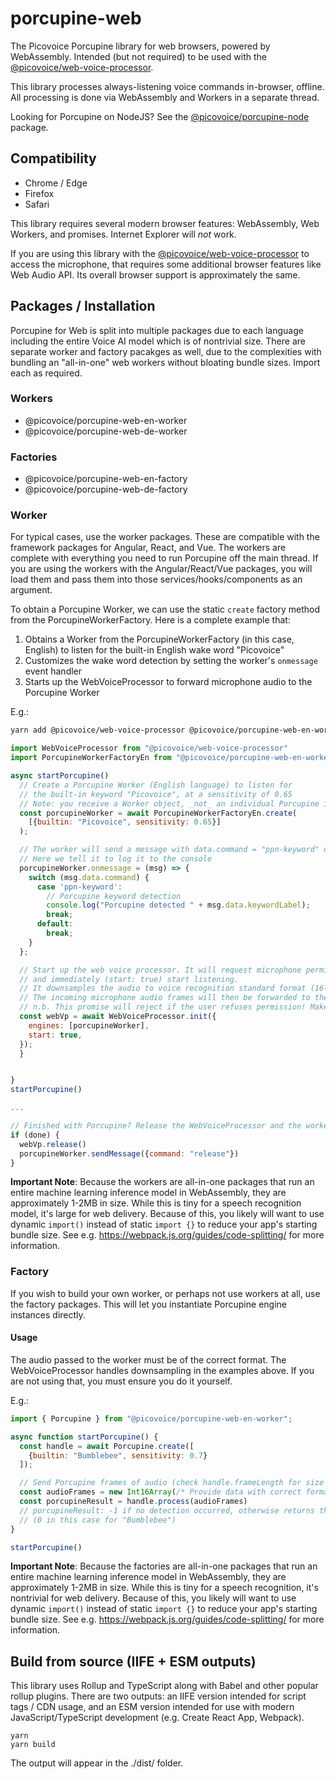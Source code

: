 # porcupine-web

The Picovoice Porcupine library for web browsers, powered by WebAssembly. Intended (but not required) to be used with the [@picovoice/web-voice-processor](https://www.npmjs.com/package/@picovoice/web-voice-processor).

This library processes always-listening voice commands in-browser, offline. All processing is done via WebAssembly and Workers in a separate thread.

Looking for Porcupine on NodeJS? See the [@picovoice/porcupine-node](https://www.npmjs.com/package/@picovoice/porcupine-node) package.

## Compatibility

- Chrome / Edge
- Firefox
- Safari

This library requires several modern browser features: WebAssembly, Web Workers, and promises. Internet Explorer will _not_ work.

If you are using this library with the [@picovoice/web-voice-processor](https://www.npmjs.com/package/@picovoice/web-voice-processor) to access the microphone, that requires some additional browser features like Web Audio API. Its overall browser support is approximately the same.

## Packages / Installation

Porcupine for Web is split into multiple packages due to each language including the entire Voice AI model which is of nontrivial size. There are separate worker and factory pacakges as well, due to the complexities with bundling an "all-in-one" web workers without bloating bundle sizes. Import each as required.

### Workers 

* @picovoice/porcupine-web-en-worker
* @picovoice/porcupine-web-de-worker

### Factories

* @picovoice/porcupine-web-en-factory
* @picovoice/porcupine-web-de-factory


### Worker

For typical cases, use the worker packages. These are compatible with the framework packages for Angular, React, and Vue. The workers are complete with everything you need to run Porcupine off the main thread. If you are using the workers with the Angular/React/Vue packages, you will load them and pass them into those services/hooks/components as an argument.

To obtain a Porcupine Worker, we can use the static `create` factory method from the PorcupineWorkerFactory. Here is a complete example that:

1. Obtains a Worker from the PorcupineWorkerFactory (in this case, English) to listen for the built-in English wake word "Picovoice"
1. Customizes the wake word detection by setting the worker's `onmessage` event handler
1. Starts up the WebVoiceProcessor to forward microphone audio to the Porcupine Worker

E.g.:

```bash
yarn add @picovoice/web-voice-processor @picovoice/porcupine-web-en-worker
```

```javascript
import WebVoiceProcessor from "@picovoice/web-voice-processor"
import PorcupineWorkerFactoryEn from "@picovoice/porcupine-web-en-worker";

async startPorcupine()
  // Create a Porcupine Worker (English language) to listen for 
  // the built-in keyword "Picovoice", at a sensitivity of 0.65
  // Note: you receive a Worker object, _not_ an individual Porcupine instance
  const porcupineWorker = await PorcupineWorkerFactoryEn.create(
    [{builtin: "Picovoice", sensitivity: 0.65}]
  );

  // The worker will send a message with data.command = "ppn-keyword" upon a detection event
  // Here we tell it to log it to the console
  porcupineWorker.onmessage = (msg) => {
    switch (msg.data.command) {
      case 'ppn-keyword':
        // Porcupine keyword detection
        console.log("Porcupine detected " + msg.data.keywordLabel);
        break;
      default:
        break;
    }
  };

  // Start up the web voice processor. It will request microphone permission 
  // and immediately (start: true) start listening.
  // It downsamples the audio to voice recognition standard format (16-bit 16kHz linear PCM, single-channel)
  // The incoming microphone audio frames will then be forwarded to the Porcupine Worker
  // n.b. This promise will reject if the user refuses permission! Make sure you handle that possibility.
  const webVp = await WebVoiceProcessor.init({
    engines: [porcupineWorker],
    start: true,
  });
  }


}
startPorcupine()

...

// Finished with Porcupine? Release the WebVoiceProcessor and the worker.
if (done) {
  webVp.release()
  porcupineWorker.sendMessage({command: "release"}) 
}

```

**Important Note**: Because the workers are all-in-one packages that run an entire machine learning inference model in WebAssembly, they are approximately 1-2MB in size. While this is tiny for a speech recognition model, it's large for web delivery. Because of this, you likely will want to use dynamic `import()` instead of static `import {}` to reduce your app's starting bundle size. See e.g. https://webpack.js.org/guides/code-splitting/ for more information.

### Factory

If you wish to build your own worker, or perhaps not use workers at all, use the factory packages. This will let you instantiate Porcupine engine instances directly.

#### Usage

The audio passed to the worker must be of the correct format. The WebVoiceProcessor handles downsampling in the examples above. If you are not using that, you must ensure you do it yourself.

E.g.:

```javascript
import { Porcupine } from "@picovoice/porcupine-web-en-worker";

async function startPorcupine() {
  const handle = await Porcupine.create([
    {builtin: "Bumblebee", sensitivity: 0.7}
  ]);

  // Send Porcupine frames of audio (check handle.frameLength for size of array)
  const audioFrames = new Int16Array(/* Provide data with correct format and size */)
  const porcupineResult = handle.process(audioFrames)
  // porcupineResult: -1 if no detection occurred, otherwise returns the index of the item in the array 
  // (0 in this case for "Bumblebee")
}

startPorcupine()
```

**Important Note**: Because the factories are all-in-one packages that run an entire machine learning inference model in WebAssembly, they are approximately 1-2MB in size. While this is tiny for a speech recognition, it's nontrivial for web delivery. Because of this, you likely will want to use dynamic `import()` instead of static `import {}` to reduce your app's starting bundle size. See e.g. https://webpack.js.org/guides/code-splitting/ for more information.

## Build from source (IIFE + ESM outputs)

This library uses Rollup and TypeScript along with Babel and other popular rollup plugins. There are two outputs: an IIFE version intended for script tags / CDN usage, and an ESM version intended for use with modern JavaScript/TypeScript development (e.g. Create React App, Webpack).

```
yarn
yarn build
```

The output will appear in the ./dist/ folder.
